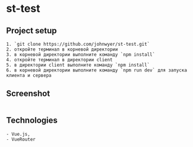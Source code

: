 # st-test

## Project setup
```
1. `git clone https://github.com/johnwyer/st-test.git`
2. откройте терминал в корневой директории
3. в корневой директории выполните команду `npm install`
4. откройте терминал в директории client
5. в директории client выполните команду `npm install`
6. в корневой директории выполните команду `npm run dev` для запуска клиента и сервера
```

## Screenshot
<img src="https://johnwyer.github.io/formula/test.jpg" alt="" />

## Technologies
	- Vue.js, 
	- VueRouter
